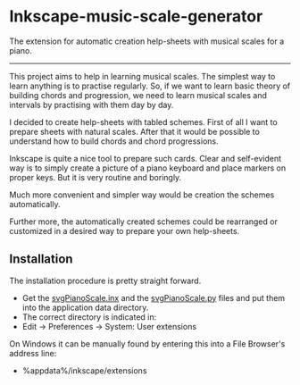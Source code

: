 # Inkscape-music-scale-generator

The extension for automatic creation help-sheets with musical scales for a piano.

---

This project aims to help in learning musical scales. The simplest way to learn anything is to practise regularly. So, if we want to learn basic theory of building chords and progression, we need to learn musical scales and intervals by practising with them day by day.

I decided to create help-sheets with tabled schemes. First of all I want to prepare sheets with natural scales. After that it would be possible to understand how to build chords and chord progressions.

Inkscape is quite a nice tool to prepare such cards. Clear and self-evident way is to simply create a picture of a piano keyboard and place markers on proper keys. But it is very routine and boringly.

Much more convenient and simpler way would be creation the schemes automatically.

Further more, the automatically created schemes could be rearranged or customized in a desired way to prepare your own help-sheets.

## Installation
The installation procedure is pretty straight forward.

- Get the [svgPianoScale.inx](https://github.com/piroxiljin/inkscape-music-scale-generator/blob/master/share/extensions/svgPianoScale.inx) and the [svgPianoScale.py](https://github.com/piroxiljin/inkscape-music-scale-generator/blob/master/share/extensions/svgPianoScale.py) files and put them into the application data directory. 
- The correct directory is indicated in:
 - Edit -> Preferences -> System: User extensions

On Windows it can be manually found by entering this into a File Browser's address line:
  - %appdata%/inkscape/extensions
